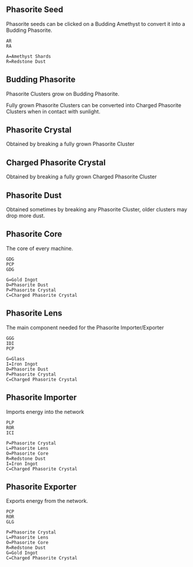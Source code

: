 ## Phasorite Seed

Phasorite seeds can be clicked on a Budding Amethyst to convert it into a Budding Phasorite.

```
AR
RA

A=Amethyst Shards
R=Redstone Dust
```

## Budding Phasorite

Phasorite Clusters grow on Budding Phasorite.

Fully grown Phasorite Clusters can be converted into Charged Phasorite Clusters when in contact with sunlight.

## Phasorite Crystal

Obtained by breaking a fully grown Phasorite Cluster

## Charged Phasorite Crystal

Obtained by breaking a fully grown Charged Phasorite Cluster

## Phasorite Dust

Obtained sometimes by breaking any Phasorite Cluster, older clusters may drop more dust.

## Phasorite Core

The core of every machine.

```
GDG
PCP
GDG

G=Gold Ingot
D=Phasorite Dust
P=Phasorite Crystal
C=Charged Phasorite Crystal
```

## Phasorite Lens

The main component needed for the Phasorite Importer/Exporter

```
GGG
IDI
PCP

G=Glass
I=Iron Ingot
D=Phasorite Dust
P=Phasorite Crystal
C=Charged Phasorite Crystal
```

## Phasorite Importer

Imports energy into the network

```
PLP
ROR
ICI

P=Phasorite Crystal
L=Phasorite Lens
O=Phasorite Core
R=Redstone Dust
I=Iron Ingot
C=Charged Phasorite Crystal
```

## Phasorite Exporter

Exports energy from the network.

```
PCP
ROR
GLG

P=Phasorite Crystal
L=Phasorite Lens
O=Phasorite Core
R=Redstone Dust
G=Gold Ingot
C=Charged Phasorite Crystal
```
